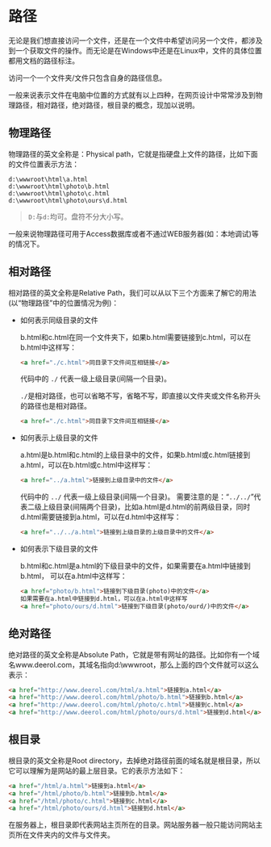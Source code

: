 # 路径

无论是我们想直接访问一个文件，还是在一个文件中希望访问另一个文件，都涉及到一个获取文件的操作。而无论是在Windows中还是在Linux中，文件的具体位置都用文档的路径标注。

访问一个一个文件夹/文件只包含自身的路径信息。

一般来说表示文件在电脑中位置的方式就有以上四种，在网页设计中常常涉及到物理路径，相对路径，绝对路径，根目录的概念，现加以说明。

## 物理路径

物理路径的英文全称是：Physical path，它就是指硬盘上文件的路径，比如下面的文件位置表示方法：

```text
d:\wwwroot\html\a.html
d:\wwwroot\html\photo\b.html
d:\wwwroot\html\photo\c.html
d:\wwwroot\html\photo\ours\d.html
```

> `D:`与`d:`均可。盘符不分大小写。

一般来说物理路径可用于Access数据库或者不通过WEB服务器(如：本地调试)等的情况下。

## 相对路径

相对路径的英文全称是Relative Path，我们可以从以下三个方面来了解它的用法(以“物理路径”中的位置情况为例)：  

- 如何表示同级目录的文件

   b.html和c.html在同一个文件夹下，如果b.html需要链接到c.html，可以在b.html中这样写：

   ```html
   <a href="./c.html">同目录下文件间互相链接</a>
   ```

  代码中的 `./` 代表一级上级目录(间隔一个目录)。
  
  `./`是相对路径，也可以省略不写，省略不写，即直接以文件夹或文件名称开头的路径也是相对路径。

  ```html
  <a href="./c.html">同目录下文件间互相链接</a>
  ```

- 如何表示上级目录的文件

  a.html是b.html和c.html的上级目录中的文件，如果b.html或c.html链接到a.html，可以在b.html或c.html中这样写：
  
  ```html
  <a href="../a.html">链接到上级目录中的文件</a>
  ```

  代码中的 `../` 代表一级上级目录(间隔一个目录)。
  需要注意的是：“`../../`”代表二级上级目录(间隔两个目录)，比如a.html是d.html的前两级目录，同时d.html需要链接到a.html，可以在d.html中这样写：

  ```html
  <a href="../../a.html">链接到上级目录的上级目录中的文件</a>
  ```

- 如何表示下级目录的文件

  b.html和c.html是a.html的下级目录中的文件，如果需要在a.html中链接到b.html， 可以在a.html中这样写：

  ```html
  <a href="photo/b.html">链接到下级目录(photo)中的文件</a>
  如果需要在a.html中链接到d.html，可以在a.html中这样写
  <a href="photo/ours/d.html">链接到下级目录(photo/ourd/)中的文件</a>
  ```

## 绝对路径

绝对路径的英文全称是Absolute Path，它就是带有网址的路径。比如你有一个域名www.deerol.com，其域名指向d:\wwwroot，那么上面的四个文件就可以这么表示：

```html
<a href="http://www.deerol.com/html/a.html">链接到a.html</a>
<a href="http://www.deerol.com/html/photo/b.html">链接到b.html</a>
<a href="http://www.deerol.com/html/photo/c.html">链接到c.html</a>
<a href="http://www.deerol.com/html/photo/ours/d.html">链接到d.html</a>
```

## 根目录

根目录的英文全称是Root directory，去掉绝对路径前面的域名就是根目录，所以它可以理解为是网站的最上层目录。它的表示方法如下：

```html
<a href="/html/a.html">链接到a.html</a>
<a href="/html/photo/b.html">链接到b.html</a>
<a href="/html/photo/c.html">链接到c.html</a>
<a href="/html/photo/ours/d.html">链接到d.html</a>
```

在服务器上，根目录即代表网站主页所在的目录。网站服务器一般只能访问网站主页所在文件夹内的文件与文件夹。
